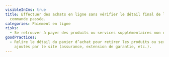 ```yaml
---
visibleInCms: true
title: Effectuer des achats en ligne sans vérifier le détail final de la
  commande passée.
categories: Paiement en ligne
risks:
  - Se retrouver à payer des produits ou services supplémentaires non désirés.
goodPractices:
  - Relire le détail du panier d’achat pour retirer les produits ou services
    ajoutés par le site (assurance, extension de garantie, etc.).
---
```

